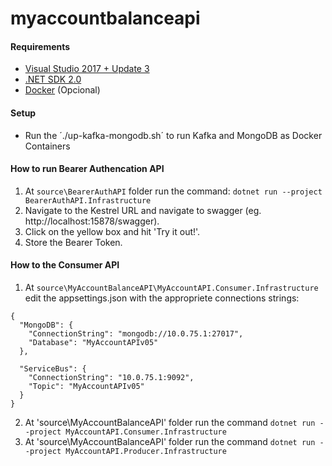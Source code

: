# myaccountbalanceapi

#### Requirements

* [Visual Studio 2017 + Update 3](https://www.visualstudio.com/en-us/news/releasenotes/vs2017-relnotes)
* [.NET SDK 2.0](https://www.microsoft.com/net/download/core)
* [Docker](https://docs.docker.com/docker-for-windows/install/) (Opcional)

#### Setup

* Run the ´./up-kafka-mongodb.sh´ to run Kafka and MongoDB as Docker Containers

#### How to run Bearer Authencation API

1. At `source\BearerAuthAPI` folder run the command: `dotnet run --project BearerAuthAPI.Infrastructure`
2. Navigate to the Kestrel URL and navigate to swagger (eg. http://localhost:15878/swagger).
3. Click on the yellow box and hit 'Try it out!'.
4. Store the Bearer Token. 

#### How to the Consumer API

1. At `source\MyAccountBalanceAPI\MyAccountAPI.Consumer.Infrastructure` edit the appsettings.json with the appropriete connections strings:
```
{
  "MongoDB": {
    "ConnectionString": "mongodb://10.0.75.1:27017",
    "Database": "MyAccountAPIv05"
  },

  "ServiceBus": {
    "ConnectionString": "10.0.75.1:9092",
    "Topic": "MyAccountAPIv05"
  }
}
```
2. At 'source\MyAccountBalanceAPI' folder run the command `dotnet run --project MyAccountAPI.Consumer.Infrastructure`
3. At 'source\MyAccountBalanceAPI' folder run the command `dotnet run --project MyAccountAPI.Producer.Infrastructure`
